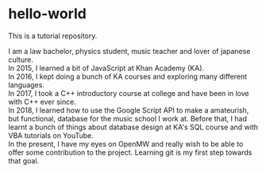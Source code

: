 # hello-world
This is a tutorial repository.

I am a law bachelor, physics student, music teacher and lover of japanese culture.  
In 2015, I learned a bit of JavaScript at Khan Academy (KA).  
In 2016, I kept doing a bunch of KA courses and exploring many different languages.  
In 2017, I took a C++ introductory course at college and have been in love with C++ ever since.  
In 2018, I learned how to use the Google Script API to make a amateurish, but functional, database for the music school I work at. Before that, I had learnt a bunch of things about database design at KA's SQL course and with VBA tutorials on YouTube.  
In the present, I have my eyes on OpenMW and really wish to be able to offer some contribution to the project. Learning git is my first step towards that goal.  
